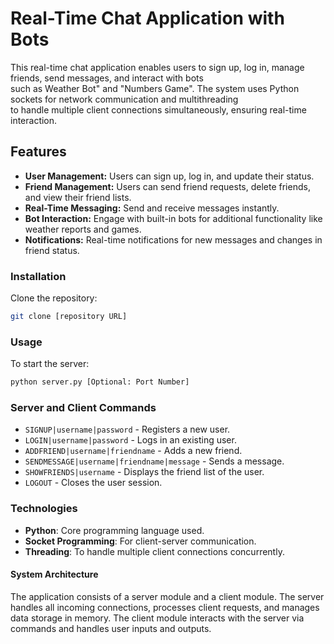 # Real-Time Chat Application with Bots

This real-time chat application enables users to sign up, log in, manage friends, send messages, and interact with bots  
such as Weather Bot" and "Numbers Game". The system uses Python sockets for network communication and multithreading  
to handle multiple client connections simultaneously, ensuring real-time interaction.  

## Features
- **User Management:** Users can sign up, log in, and update their status.  
- **Friend Management:** Users can send friend requests, delete friends, and view their friend lists.  
- **Real-Time Messaging:** Send and receive messages instantly.  
- **Bot Interaction:** Engage with built-in bots for additional functionality like weather reports and games.  
- **Notifications:** Real-time notifications for new messages and changes in friend status.

### Installation
Clone the repository:
```bash
git clone [repository URL]
```


### Usage
To start the server:
```bash
python server.py [Optional: Port Number]
```

### Server and Client Commands

- `SIGNUP|username|password` - Registers a new user.
- `LOGIN|username|password` - Logs in an existing user.
- `ADDFRIEND|username|friendname` - Adds a new friend.
- `SENDMESSAGE|username|friendname|message` - Sends a message.
- `SHOWFRIENDS|username` - Displays the friend list of the user.
- `LOGOUT` - Closes the user session.

### Technologies

- **Python**: Core programming language used.
- **Socket Programming**: For client-server communication.
- **Threading**: To handle multiple client connections concurrently.

#### System Architecture

The application consists of a server module and a client module. The server handles all incoming connections, processes client requests, and manages data storage in memory. The client module interacts with the server via commands and handles user inputs and outputs.

